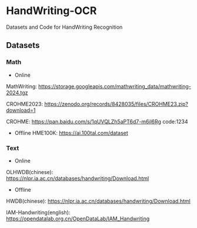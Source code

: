 # HandWriting-OCR
Datasets and Code for HandWriting Recognition

## Datasets
### Math
- Online

MathWriting: https://storage.googleapis.com/mathwriting_data/mathwriting-2024.tgz

CROHME2023: https://zenodo.org/records/8428035/files/CROHME23.zip?download=1

CROHME: https://pan.baidu.com/s/1qUVQLZh5aPT6d7-m6il6Rg code:1234



- Offline
HME100K: https://ai.100tal.com/dataset

### Text
- Online

OLHWDB(chinese): https://nlpr.ia.ac.cn/databases/handwriting/Download.html


- Offline

HWDB(chinese): https://nlpr.ia.ac.cn/databases/handwriting/Download.html

IAM-Handwriting(english): https://opendatalab.org.cn/OpenDataLab/IAM_Handwriting
